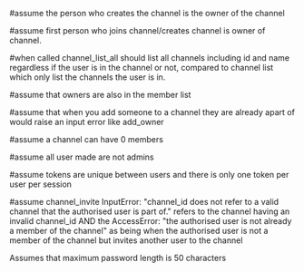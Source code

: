 #assume the person who creates the channel is the owner of the channel

#assume first person who joins channel/creates channel is owner of channel.

#when called channel_list_all should list all channels including id and name regardless if the user is in the channel or not, compared to channel list which only list the channels the user is in.

#assume that owners are also in the member list

#assume that when you add someone to a channel they are already apart of would raise an input error like add_owner

#assume a channel can have 0 members 

#assume all user made are not admins

#assume tokens are unique between users and there is only one token per user per session

#assume channel_invite InputError: "channel_id does not refer to a valid channel that the authorised user is part of." refers to the channel having an invalid channel_id AND the AccessError: "the authorised user is not already a member of the channel" as being when the authorised user is not a member of the channel but invites another user to the channel

Assumes that maximum password length is 50 characters